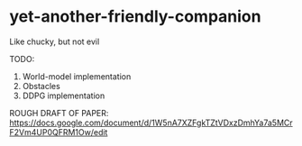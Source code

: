 # yet-another-friendly-companion
Like chucky, but not evil



TODO:
1. World-model implementation
2. Obstacles
3. DDPG implementation


ROUGH DRAFT OF PAPER: https://docs.google.com/document/d/1W5nA7XZFgkTZtVDxzDmhYa7a5MCrF2Vm4UP0QFRM1Ow/edit
